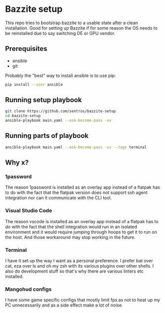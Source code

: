 # Bazzite setup

This repo tries to bootstrap bazzite to a usable state after a clean installation. Good for setting up Bazzite if for some reason the OS needs to be reinstalled due to say switching DE or GPU vendor.

## Prerequisites

- ansible
- git

Probably the "best" way to install ansible is to use pip:

```bash
pip install --user ansible
```

## Running setup playbook

```bash
git clone https://github.com/sentros/bazzite-setup
cd bazzite-setup
ansible-playbook main.yaml --ask-become-pass -vv
```

## Running parts of playbook

```bash
ansible-playbook main.yaml --ask-become-pass -vv --tags terminal
```

## Why x?

### 1password

The reason 1password is installed as an overlay app instead of a flatpak has to do with the fact that the flatpak version does not support ssh agent integration nor can it communicate with the CLI tool.

### Visual Studio Code

The reason vscode is installed as an overlay app instead of a flatpak has to do with the fact that the shell integration would
run in an isolated environment and it would require jumping through hoops to get it to run on the host. And those workaround may stop working in the future.

### Terminal

I have it set up the way I want as a personal preference. I prefer bat over cat, eza over ls and oh my zsh with its various plugins over other shells. I also do development stuff so that's why there are various linters etc installed.

### Mangohud configs

I have some game specific configs that mostly limit fps as not to heat up my PC unnecessarily and as a side effect make a lot of noise.
